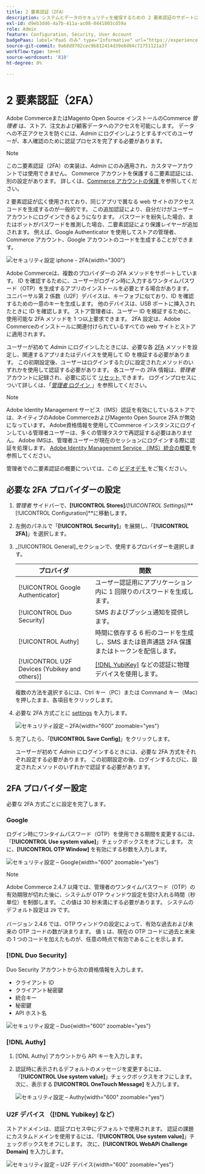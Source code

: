 ```yaml
---
title: 2 要素認証（2FA）
description: システムとデータのセキュリティを確保するための 2 要素認証のサポートについて説明します。
exl-id: d9eb3dd6-4a7b-411a-ac08-0441803cd59a
role: Admin
feature: Configuration, Security, User Account
badgePaas: label="PaaS のみ" type="Informative" url="https://experienceleague.adobe.com/en/docs/commerce/user-guides/product-solutions" tooltip="Adobe Commerce on Cloud プロジェクト（Adobeが管理する PaaS インフラストラクチャ）およびオンプレミスプロジェクトにのみ適用されます。"
source-git-commit: 9a68d9702cec9b812414d39e8d04c71751121a37
workflow-type: tm+mt
source-wordcount: '810'
ht-degree: 0%

---
```


# 2 要素認証（2FA）

Adobe CommerceまたはMagento Open Source インストールのCommerce _管理者_ は、ストア、注文および顧客データへのアクセスを可能にします。 データへの不正アクセスを防ぐには、_Admin_ にログインしようとするすべてのユーザーが、本人確認のために認証プロセスを完了する必要があります。

>[!NOTE]
>
>この二要素認証（2FA）の実装は、_Admin_ にのみ適用され、カスタマーアカウントでは使用できません。 Commerce アカウントを保護する二要素認証には、別の設定があります。 詳しくは、[Commerce アカウントの保護 ](../getting-started/commerce-account-secure.md) を参照してください。

2 要素認証が広く使用されており、同じアプリで異なる web サイトのアクセスコードを生成するのが一般的です。 この追加認証により、自分だけがユーザーアカウントにログインできるようになります。 パスワードを紛失した場合、またはボットがパスワードを推測した場合、二要素認証により保護レイヤーが追加されます。 例えば、Google Authenticator を使用してストアの管理者、Commerce アカウント、Google アカウントのコードを生成することができます。

![ セキュリティ設定 iphone - 2FA](./assets/google-authenticator-iphone.png){width="300"}

Adobe Commerceは、複数のプロバイダーの 2FA メソッドをサポートしています。 ID を確認するために、ユーザーがログイン時に入力するワンタイムパスワード（OTP）を生成するアプリのインストールを必要とする場合があります。 ユニバーサル第 2 係数（U2F）デバイスは、キーフォブに似ており、ID を確認するための一意のキーを生成します。 他のデバイスは、USB ポートに挿入されたときに ID を確認します。 ストア管理者は、ユーザー ID を検証するために、使用可能な 2FA メソッドを 1 つ以上要求できます。 2FA 設定は、Adobe Commerceのインストールに関連付けられているすべての web サイトとストアに適用されます。

ユーザーが初めて _Admin_ にログインしたときには、必要な各 [2FA](../configuration-reference/security/2fa.md) メソッドを設定し、関連するアプリまたはデバイスを使用して ID を検証する必要があります。 この初期設定後、ユーザーはログインするたびに設定されたメソッドのいずれかを使用して認証する必要があります。 各ユーザーの 2FA 情報は、_管理者_ アカウントに記録され、必要に応じて [ リセット ](security-two-factor-authentication-manage.md) できます。 ログインプロセスについて詳しくは、「[_管理者_ ログイン ](../getting-started/admin-signin.md)」を参照してください。

>[!NOTE]
>
>Adobe Identity Management サービス（IMS）認証を有効にしているストアでは、ネイティブのAdobe CommerceおよびMagento Open Source 2FA が無効になっています。 Adobe資格情報を使用してCommerce インスタンスにログインしている管理者ユーザーは、多くの管理タスクで再認証する必要はありません。 Adobe IMSは、管理者ユーザーが現在のセッションにログインする際に認証を処理します。 [Adobe Identity Management Service （IMS）統合の概要 ](https://experienceleague.adobe.com/docs/commerce-admin/start/admin/ims/adobe-ims-integration-overview.html) を参照してください。

管理者での二要素認証の概要については、この [ ビデオデモ ](https://video.tv.adobe.com/v/339104?quality=12&learn=on) をご覧ください。

## 必要な 2FA プロバイダーの設定

1. _管理者_ サイドバーで、**[!UICONTROL Stores]**/_[!UICONTROL Settings]_/**[!UICONTROL Configuration]**に移動します。

1. 左側のパネルで「**[!UICONTROL Security]**」を展開し、「**[!UICONTROL 2FA]**」を選択します。

1. _[!UICONTROL General]_セクションで、使用するプロバイダーを選択します。

   | プロバイダ | 関数 |
   |--- |--- |
   | [!UICONTROL Google Authenticator] | ユーザー認証用にアプリケーション内に 1 回限りのパスワードを生成します。 |
   | [!UICONTROL Duo Security] | SMS およびプッシュ通知を提供します。 |
   | [!UICONTROL Authy] | 時間に依存する 6 桁のコードを生成し、SMS または音声通話 2FA 保護またはトークンを配信します。 |
   | [!UICONTROL U2F Devices (Yubikey and others)] | [[!DNL YubiKey]](https://www.yubico.com/) などの認証に物理デバイスを使用します。 |

   複数の方法を選択するには、Ctrl キー（PC）または Command キー（Mac）を押したまま、各項目をクリックします。

1. 必要な 2FA 方式ごとに [settings](../configuration-reference/security/2fa.md) を入力します。

   ![ セキュリティ設定 – 2FA](../configuration-reference/security/assets/2fa-general.png){width="600" zoomable="yes"}

1. 完了したら、「**[!UICONTROL Save Config]**」をクリックします。

   ユーザーが初めて _Admin_ にログインするときには、必要な 2FA 方式をそれぞれ設定する必要があります。 この初期設定の後、ログインするたびに、設定されたメソッドのいずれかで認証する必要があります。

## 2FA プロバイダー設定

必要な 2FA 方式ごとに設定を完了します。

### Google

ログイン時にワンタイムパスワード（OTP）を使用できる期間を変更するには、「**[!UICONTROL Use system value]**」チェックボックスをオフにします。 次に、**[!UICONTROL OTP Window]** を有効にする秒数を入力します。

![ セキュリティ設定 – Google](../configuration-reference/security/assets/2fa-google.png){width="600" zoomable="yes"}

>[!NOTE]
>
>Adobe Commerce 2.4.7 以降では、管理者のワンタイムパスワード（OTP）の有効期限が切れた後に、システムが OTP ウィンドウ設定を受け入れる時間（秒単位）を制御します。 この値は 30 秒未満にする必要があります。 システムのデフォルト設定は `29` です。<br><br> バージョン 2.4.6 では、OTP ウィンドウの設定によって、有効な過去および未来の OTP コードの数が決まります。 値 `1` は、現在の OTP コードに過去と未来の 1 つのコードを加えたものが、任意の時点で有効であることを示します。

### [!DNL Duo Security]

Duo Security アカウントから次の資格情報を入力します。

- クライアント ID
- クライアント秘密鍵
- 統合キー
- 秘密鍵
- API ホスト名

![ セキュリティ設定 – Duo](../configuration-reference/security/assets/2fa-duo-security.png){width="600" zoomable="yes"}

### [!DNL Authy]

1. [!DNL Authy] アカウントから API キーを入力します。

1. 認証時に表示されるデフォルトのメッセージを変更するには、「**[!UICONTROL Use system value]**」チェックボックスをオフにします。 次に、表示する **[!UICONTROL OneTouch Message]** を入力します。

   ![ セキュリティ設定 – Authy](../configuration-reference/security/assets/2fa-authy.png){width="600" zoomable="yes"}

### U2F デバイス （[!DNL Yubikey] など）

ストアドメインは、認証プロセス中にデフォルトで使用されます。 認証の課題にカスタムドメインを使用するには、「**[!UICONTROL Use system value]**」チェックボックスをオフにします。 次に、**[!UICONTROL WebAPi Challenge Domain]** を入力します。

![ セキュリティ設定 – U2F デバイス ](../configuration-reference/security/assets/2fa-u2f-key.png){width="600" zoomable="yes"}
